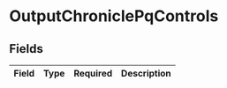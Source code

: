 # OutputChroniclePqControls


## Fields

| Field       | Type        | Required    | Description |
| ----------- | ----------- | ----------- | ----------- |